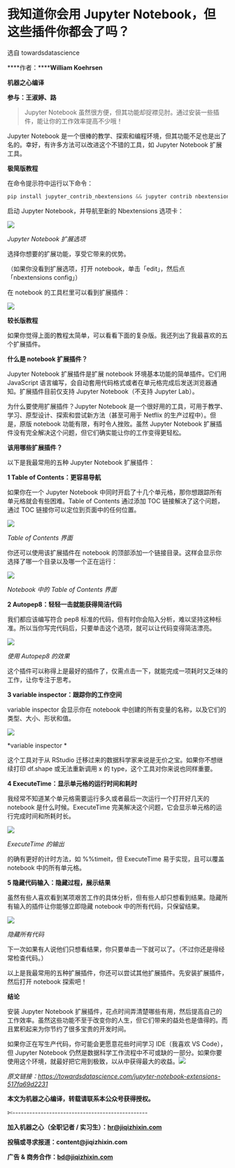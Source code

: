 # 我知道你会用 Jupyter Notebook，但这些插件你都会了吗？

选自 towardsdatascience

****作者：********William Koehrsen****

****机器之心编译****

**参与：王淑婷、路**

> Jupyter Notebook 虽然很方便，但其功能却捉襟见肘。通过安装一些插件，能让你的工作效率提高不少哦！

Jupyter Notebook 是一个很棒的教学、探索和编程环境，但其功能不足也是出了名的。幸好，有许多方法可以改进这个不错的工具，如 Jupyter Notebook 扩展工具。

**极简版教程**

在命令提示符中运行以下命令：

```py
pip install jupyter_contrib_nbextensions && jupyter contrib nbextension install 
```

启动 Jupyter Notebook，并导航至新的 Nbextensions 选项卡：

![](img/cfc5c4d592c276c9837b770d62b97bae-fs8.png)

*Jupyter Notebook 扩展选项*

选择你想要的扩展功能，享受它带来的优势。

（如果你没看到扩展选项，打开 notebook，单击「edit」，然后点「nbextensions config」）

在 notebook 的工具栏里可以看到扩展插件：

![](img/9de901fe209489f5b069b569b6335cf0-fs8.png)

**较长版教程**

如果你觉得上面的教程太简单，可以看看下面的复杂版。我还列出了我最喜欢的五个扩展插件。

**什么是 notebook 扩展插件？**

Jupyter Notebook 扩展插件是扩展 notebook 环境基本功能的简单插件。它们用 JavaScript 语言编写，会自动套用代码格式或者在单元格完成后发送浏览器通知。扩展插件目前仅支持 Jupyter Notebook（不支持 Jupyter Lab）。

为什么要使用扩展插件？Jupyter Notebook 是一个很好用的工具，可用于教学、学习、原型设计、探索和尝试新方法（甚至可用于 Netflix 的生产过程中）。但是，原版 notebook 功能有限，有时令人挫败。虽然 Jupyter Notebook 扩展插件没有完全解决这个问题，但它们确实能让你的工作变得更轻松。

**该用哪些扩展插件？**

以下是我最常用的五种 Jupyter Notebook 扩展插件：

**1 Table of Contents：更容易导航**

如果你在一个 Jupyter Notebook 中同时开启了十几个单元格，那你想跟踪所有单元格就会有些困难。Table of Contents 通过添加 TOC 链接解决了这个问题，通过 TOC 链接你可以定位到页面中的任何位置。

![](img/3e88ef5ef67dde4131a3620b2ab48066-fs8.png)

*Table of Contents 界面*

你还可以使用该扩展插件在 notebook 的顶部添加一个链接目录。这样会显示你选择了哪一个目录以及哪一个正在运行：

![](img/90fc48f02914879a9905558d78b57377-fs8.png)

*Notebook 中的 Table of Contents 界面*

**2 Autopep8：轻轻一击就能获得简洁代码**

我们都应该编写符合 pep8 标准的代码，但有时你会陷入分析，难以坚持这种标准。所以当你写完代码后，只要单击这个选项，就可以让代码变得简洁漂亮。

![](img/0b5c7fa053676d32a89c4c50d545e3ff-fs8.png)

*使用 Autopep8 的效果*

这个插件可以称得上是最好的插件了，仅需点击一下，就能完成一项耗时又乏味的工作，让你专注于思考。

**3 variable inspector：跟踪你的工作空间**

variable inspector 会显示你在 notebook 中创建的所有变量的名称，以及它们的类型、大小、形状和值。

![](img/ed901304a9f0b1e9d6ca54f3c61fada2-fs8.png)

*variable inspector *

这个工具对于从 RStudio 迁移过来的数据科学家来说是无价之宝。如果你不想继续打印 df.shape 或无法重新调用 x 的 type，这个工具对你来说也同样重要。

**4 ExecuteTime：显示单元格的运行时间和耗时**

我经常不知道某个单元格需要运行多久或者最后一次运行一个打开好几天的 notebook 是什么时候。ExecuteTime 完美解决这个问题，它会显示单元格的运行完成时间和所耗时长。

![](img/a8fb0bf07b5a91340a67dfe5d4ff7734-fs8.png)

*ExecuteTime 的输出*

的确有更好的计时方法，如 %%timeit，但 ExecuteTime 易于实现，且可以覆盖 notebook 中的所有单元格。

**5 隐藏代码输入：隐藏过程，展示结果**

虽然有些人喜欢看到某项艰苦工作的具体分析，但有些人却只想看到结果。隐藏所有输入的插件让你能够立即隐藏 notebook 中的所有代码，只保留结果。

![](img/3f1249f5881bb82e78623a1e10c27cd1-fs8.png)

*隐藏所有代码*

下一次如果有人说他们只想看结果，你只要单击一下就可以了。（不过你还是得经常检查代码。）

以上是我最常用的五种扩展插件，你还可以尝试其他扩展插件。先安装扩展插件，然后打开 notebook 探索吧！

**结论**

安装 Jupyter Notebook 扩展插件，花点时间弄清楚哪些有用，然后提高自己的工作效率。虽然这些功能不至于改变你的人生，但它们带来的益处也是值得的。而且累积起来为你节约了很多宝贵的开发时间。

如果你正在写生产代码，你可能会更愿意花些时间学习 IDE（我喜欢 VS Code），但 Jupyter Notebook 仍然是数据科学工作流程中不可或缺的一部分。如果你要使用这个环境，就最好把它用到极致，以从中获得最大的收益。****![](img/2d1c94eb4a4ba15f356c96c72092e02b-fs8.png)****

*原文链接：https://towardsdatascience.com/jupyter-notebook-extensions-517fa69d2231*

****本文为机器之心编译，**转载请联系本公众号获得授权****。**

✄------------------------------------------------

**加入机器之心（全职记者 / 实习生）：hr@jiqizhixin.com**

**投稿或寻求报道：**content**@jiqizhixin.com**

**广告 & 商务合作：bd@jiqizhixin.com**